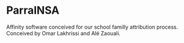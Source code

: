 # ParraINSA
Affinity software conceived for our school familly attribution process. Conceived by Omar Lakhrissi and Alé Zaouali.
